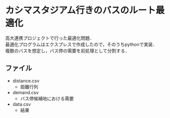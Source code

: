 # カシマスタジアム行きのバスのルート最適化
高大連携プロジェクトで行った最適化問題．  
最適化プログラムはエクスプレスで作成したので，そのうちpythonで実装．  
複数のバスを想定し，バス停の需要を前処理として分割する．   

## ファイル
* distance.csv
  * 距離行列
* demand.csv
  * バス停候補地における需要
* data.csv
  * 結果

